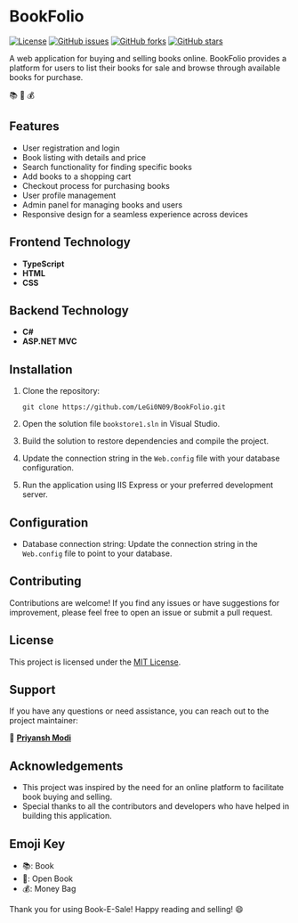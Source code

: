 # BookFolio

[![License](https://img.shields.io/badge/License-MIT-blue.svg)](https://github.com/LeGi0N09/BookFolio/blob/master/LICENSE)
[![GitHub issues](https://img.shields.io/github/issues/LeGi0N09/BookFolio)](https://github.com/LeGi0N09/BookFolior/issues)
[![GitHub forks](https://img.shields.io/github/forks/LeGi0N09/BookFolio)](https://github.com/LeGi0N09/BookFolio/network)
[![GitHub stars](https://img.shields.io/github/stars/LeGi0N09/BookFolio)](https://github.com/LeGi0N09/BookFolio/stargazers)

A web application for buying and selling books online. BookFolio provides a platform for users to list their books for sale and browse through available books for purchase.

📚 📖 💰

## Features

- User registration and login
- Book listing with details and price
- Search functionality for finding specific books
- Add books to a shopping cart
- Checkout process for purchasing books
- User profile management
- Admin panel for managing books and users
- Responsive design for a seamless experience across devices

## Frontend Technology

- **TypeScript**
- **HTML**
- **CSS**

## Backend Technology

- **C#**
- **ASP.NET MVC**

## Installation

1. Clone the repository:

   ``` shell
   git clone https://github.com/LeGi0N09/BookFolio.git
   ```

2. Open the solution file `bookstore1.sln` in Visual Studio.

3. Build the solution to restore dependencies and compile the project.

4. Update the connection string in the `Web.config` file with your database configuration.

5. Run the application using IIS Express or your preferred development server.

## Configuration

- Database connection string: Update the connection string in the `Web.config` file to point to your database.

## Contributing

Contributions are welcome! If you find any issues or have suggestions for improvement, please feel free to open an issue or submit a pull request.

## License

This project is licensed under the [MIT License](https://github.com/LeGi0N09/BookFolio/blob/master/LICENSE).

## Support

If you have any questions or need assistance, you can reach out to the project maintainer:

👤 **[Priyansh Modi](https://github.com/LeGi0N09)**

## Acknowledgements

- This project was inspired by the need for an online platform to facilitate book buying and selling.
- Special thanks to all the contributors and developers who have helped in building this application.


## Emoji Key

- 📚: Book
- 📖: Open Book
- 💰: Money Bag

Thank you for using Book-E-Sale! Happy reading and selling! 😄
